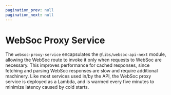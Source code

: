 ```yaml
---
pagination_prev: null
pagination_next: null
---
```


# WebSoc Proxy Service

The `websoc-proxy-service` encapsulates the `@libs/websoc-api-next` module, allowing the WebSoc route to invoke it only when requests to WebSoc are necessary. This improves performance for cached responses, since fetching and parsing WebSoc responses are slow and require additional machinery. Like most services used in/by the API, the WebSoc proxy service is deployed as a Lambda, and is warmed every five minutes to minimize latency caused by cold starts.
